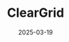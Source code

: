 ---  
layout: startup_page  
title: "ClearGrid"  
id: "cleargrid.ai"  
permalink: "/cleargridcleargrid.ai03192025/"  
website: "https://www.cleargrid.ai/"  
funding_round: "Pre-Seed & Seed"  
funding_amount: "$10M"  
investors: "Beco Capital, Nuwa Capital, Raed Ventures, Anu Hariharan, Amjad Masad, Jason Gardner, Justin Kan"  
about: "ClearGrid utilizes AI to modernize debt collection and recovery, helping banks, fintechs, and lenders recover debt without customer harassment. The platform automates the collections process, scoring repayment likelihood, predicting customer behavior, and personalizing outreach across communication channels. ClearGrid aims to build the infrastructure for the future of debt resolution in the region."  
markets: "Fintech, AI, Utilities"  
hq: "Calgary, Alberta, Canada"  
founded_year: "2023"  
linkedin: "https://www.linkedin.com/company/cleargrid"  
twitter: ""  
instagram: ""  
facebook: ""  
crunchbase: ""  
pitchbook: ""  

date_display: "19-Mar-2025"  
date: "2025-03-19"

# SEO Optimization  
meta_title: "ClearGrid - Pre-Seed & Seed Funding ($10M)"  
meta_description: "ClearGrid, ClearGrid utilizes AI to modernize debt collection and recovery, helping banks, fintechs, and lenders recover debt without customer harassment. The pl..."  
meta_keywords: "ClearGrid, Fintech, AI, Utilities, Pre-Seed & Seed funding"  
canonical_url: "https://startup.projectstartups.com/cleargridcleargrid.ai03192025/"  
---
